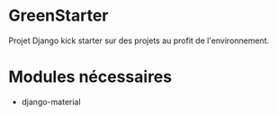 # GreenStarter
Projet Django kick starter sur des projets au profit de l'environnement.

# Modules nécessaires
* django-material
